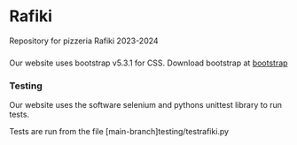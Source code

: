 # Rafiki
Repository for pizzeria Rafiki 2023-2024

### 
Our website uses bootstrap v5.3.1 for CSS. Download bootstrap at [bootstrap](https://getbootstrap.com/)
### Testing
Our website uses the software selenium and pythons unittest library to run tests. 

Tests are run from the file [main-branch]testing/testrafiki.py
